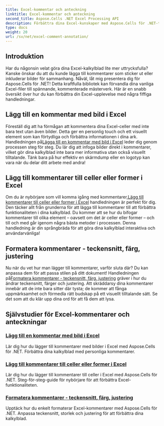 ```yaml
---
title: Excel-kommentar och anteckning
linktitle: Excel-kommentar och anteckning
second_title: Aspose.Cells .NET Excel Processing API
description: Förbättra dina Excel-kunskaper med Aspose.Cells för .NET-tutorials om kommentarer och anteckningar, med steg-för-steg-guider för att berika dina kalkylblad.
type: docs
weight: 20
url: /sv/net/excel-comment-annotation/
---
```

## Introduktion

Har du någonsin velat göra dina Excel-kalkylblad lite mer uttrycksfulla? Kanske önskar du att du kunde lägga till kommentarer som sticker ut eller inkluderar bilder för sammanhang. Nåväl, låt mig presentera dig för Aspose.Cells för .NET! Detta kraftfulla bibliotek kan förvandla dina vanliga Excel-filer till spännande, kommenterade mästerverk. Här är en snabb översikt över hur du kan förbättra din Excel-upplevelse med några fiffiga handledningar.

## Lägg till en kommentar med bild i Excel

 Föreställ dig att ha förmågan att kommentera dina Excel-celler med inte bara text utan även bilder. Detta ger en personlig touch och ett visuellt element som kan förtydliga och förbättra informationen i dina ark. Handledningen på[Lägga till en kommentar med bild i Excel](./add-comment-with-image-excel/) leder dig genom processen steg för steg. Du lär dig att infoga bilder direkt i kommentarer, vilket gör dina kalkylblad inte bara mer informativa utan också visuellt tilltalande. Tänk bara på hur effektiv en skärmdump eller en logotyp kan vara när du delar ditt arbete med andra!

## Lägg till kommentarer till celler eller former i Excel

 Om du är nybörjare som vill komma igång med kommentarer,[Lägg till kommentarer till celler eller former i Excel](./add-comments-to-cells-or-shapes-excel/) handledningen är perfekt för dig. Den täcker allt från grunderna för att lägga till kommentarer till att förbättra funktionaliteten i dina kalkylblad. Du kommer att se hur du bifogar kommentarer till olika element – oavsett om det är celler eller former – och till och med går igenom några bästa metoder i processen. Denna handledning är din språngbräda för att göra dina kalkylblad interaktiva och användarvänliga!

## Formatera kommentarer - teckensnitt, färg, justering

 Nu när du vet hur man lägger till kommentarer, varför sluta där? Du kan anpassa dem för att passa stilen på ditt dokument! Handledningen på[Formatera kommentarer - teckensnitt, färg, justering](./format-comments-font-color-alignment/) gräver i hur du ändrar teckensnitt, färger och justering. Att skräddarsy dina kommentarer innebär att de inte bara sitter där tysta; de kommer att fånga uppmärksamhet och förmedla rätt budskap på ett visuellt tilltalande sätt. Se det som att du klär upp dina ord för att få dem att lysa.

## Självstudier för Excel-kommentarer och anteckningar
### [Lägg till en kommentar med bild i Excel](./add-comment-with-image-excel/)
Lär dig hur du lägger till kommentarer med bilder i Excel med Aspose.Cells för .NET. Förbättra dina kalkylblad med personliga kommentarer.
### [Lägg till kommentarer till celler eller former i Excel](./add-comments-to-cells-or-shapes-excel/)
Lär dig hur du lägger till kommentarer till celler i Excel med Aspose.Cells för .NET. Steg-för-steg-guide för nybörjare för att förbättra Excel-funktionaliteten.
### [Formatera kommentarer - teckensnitt, färg, justering](./format-comments-font-color-alignment/)
Upptäck hur du enkelt formaterar Excel-kommentarer med Aspose.Cells för .NET. Anpassa teckensnitt, storlek och justering för att förbättra dina kalkylblad.